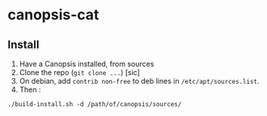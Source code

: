 canopsis-cat
============

Install
-------
1. Have a Canopsis installed, from sources
2. Clone the repo (`git clone ...`) [sic]
3. On debian, add `contrib non-free` to deb lines in `/etc/apt/sources.list`.
4. Then :
```
./build-install.sh -d /path/of/canopsis/sources/
```

